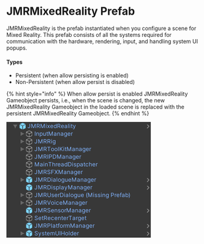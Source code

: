 # JMRMixedReality Prefab

JMRMixedReality is the prefab instantiated when you configure a scene for Mixed Reality. This prefab consists of all the systems required for communication with the hardware, rendering, input, and handling system UI popups.

#### Types

* Persistent (when allow persisting is enabled)
* Non-Persistent (when allow persist is disabled)

{% hint style="info" %}
When allow persist is enabled JMRMixedReality Gameobject persists, i.e., when the scene is changed, the new JMRMixedReality Gameobject in the loaded scene is replaced with the persistent JMRMixedReality Gameobject.
{% endhint %}

<div align="left"><img src="../.gitbook/assets/image (29).png" alt="JMRMixed Reality Prefab Structure"></div>


